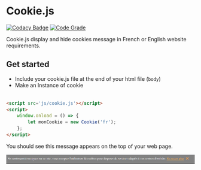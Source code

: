 # Cookie.js

[![Codacy Badge](https://app.codacy.com/project/badge/Grade/b709f9cc229649e7aa2ff9abd722849b)](https://www.codacy.com/gh/frannuaire/cookie/dashboard?utm_source=github.com&amp;utm_medium=referral&amp;utm_content=frannuaire/cookie&amp;utm_campaign=Badge_Grade) [![Code Grade](https://www.code-inspector.com/project/24557/status/svg)](https://frontend.code-inspector.com/public/project/24557/cookie/dashboard)

Cookie.js display and hide cookies message in French or English website requirements.

## Get started

-   Include your cookie.js file at the end of your html file (`body`)
-   Make an Instance of cookie

```html

<script src='js/cookie.js'></script>
<script>
    window.onload = () => {
        let monCookie = new Cookie('fr');
    };
</script>
```

You should see this message appears on the top of your web page.

![message](exemple-message.png)    
